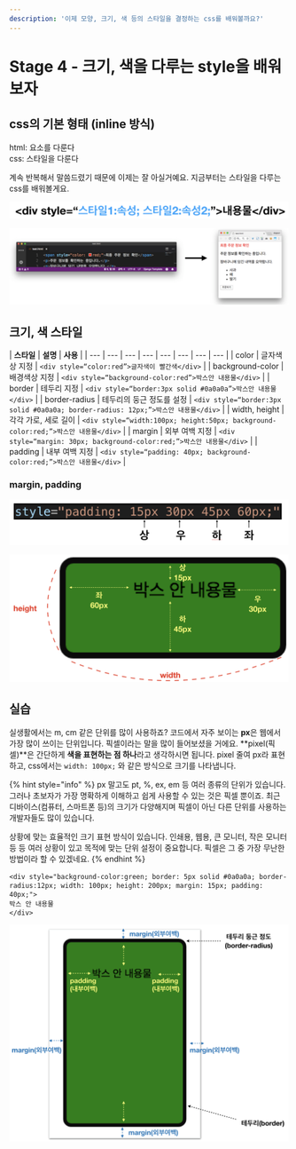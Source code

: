 ```yaml
---
description: '이제 모양, 크기, 색 등의 스타일을 결정하는 css를 배워볼까요?'
---
```


# Stage 4 - 크기, 색을 다루는 style을 배워보자

## css의 기본 형태 \(inline 방식\)

html: 요소를 다룬다  
css: 스타일을 다룬다

계속 반복해서 말씀드렸기 때문에 이제는 잘 아실거예요. 지금부터는 스타일을 다루는 css를 배워볼게요.

![css&#xC758; &#xAE30;&#xBCF8; &#xD615;&#xD0DC; - inline &#xBC29;&#xC2DD;](../.gitbook/assets/image%20%2834%29.png)

![&#xC608;&#xC81C;](../.gitbook/assets/image%20%2829%29.png)

## 크기, 색 스타일

| **스타일** | **설명** | **사용** |
| --- | --- | --- | --- | --- | --- | --- | --- |
| color | 글자색상 지정 | `<div style=“color:red”>글자색이 빨간색</div>` |
| background-color | 배경색상 지정 | `<div style=“background-color:red”>박스안 내용물</div>` |
| border | 테두리 지정 | `<div style=“border:3px solid #0a0a0a”>박스안 내용물</div>` |
| border-radius | 테두리의 둥근 정도를 설정 | `<div style=“border:3px solid #0a0a0a; border-radius: 12px;”>박스안 내용물</div>` |
| width, height | 각각 가로, 세로 길이 | `<div style=“width:100px; height:50px; background-color:red;”>박스안 내용물</div>` |
| margin | 외부 여백 지정 | `<div style=“margin: 30px; background-color:red;”>박스안 내용물</div>` |
| padding | 내부 여백 지정 | `<div style=“padding: 40px; background-color:red;”>박스안 내용물</div>` |

### margin, padding

![margin&#xB3C4; &#xAC19;&#xC740; &#xBC29;&#xC2DD;&#xC73C;&#xB85C; &#xC124;&#xC815;&#xD560; &#xC218; &#xC788;&#xB2E4;.](../.gitbook/assets/image%20%283%29.png)

![padding&#xC758; &#xB124; &#xBC29;&#xD5A5;&#xC744; &#xC124;&#xC815;&#xD558;&#xB294; &#xBC29;&#xBC95;](../.gitbook/assets/image%20%2816%29.png)

## 실습

실생활에서는 m, cm 같은 단위를 많이 사용하죠? 코드에서 자주 보이는 **px**은 웹에서 가장 많이 쓰이는 단위입니다. 픽셀이라는 말을 많이 들어보셨을 거에요. **pixel\(픽셀\)**은 간단하게 **색을 표현하는 점 하나**라고 생각하시면 됩니다. pixel 줄여 px라 표현하고, css에서는 `width: 100px;` 와 같은 방식으로 크기를 나타냅니다.

{% hint style="info" %}
px 말고도 pt, %, ex, em 등 여러 종류의 단위가 있습니다. 그러나 초보자가 가장 명확하게 이해하고 쉽게 사용할 수 있는 것은 픽셀 뿐이죠. 최근 디바이스\(컴퓨터, 스마트폰 등\)의 크기가 다양해지며 픽셀이 아닌 다른 단위를 사용하는 개발자들도 많이 있습니다.

상황에 맞는 효율적인 크기 표현 방식이 있습니다. 인쇄용, 웹용, 큰 모니터, 작은 모니터 등 등 여러 상황이 있고 목적에 맞는 단위 설정이 중요합니다. 픽셀은 그 중 가장 무난한 방법이라 할 수 있겠네요.
{% endhint %}

```markup
<div style="background-color:green; border: 5px solid #0a0a0a; border-radius:12px; width: 100px; height: 200px; margin: 15px; padding: 40px;">
박스 안 내용물
</div>
```

![](../.gitbook/assets/image%20%2819%29.png)

